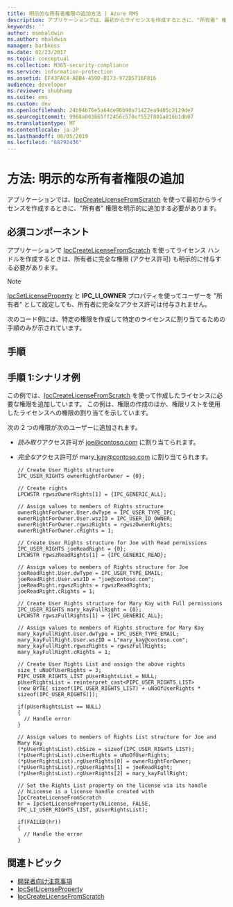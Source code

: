```yaml
---
title: 明示的な所有者権限の追加方法 | Azure RMS
description: アプリケーションでは、最初からライセンスを作成するときに、"所有者" 権限を明示的に追加する必要があります。
keywords: ''
author: msmbaldwin
ms.author: mbaldwin
manager: barbkess
ms.date: 02/23/2017
ms.topic: conceptual
ms.collection: M365-security-compliance
ms.service: information-protection
ms.assetid: EF43FAC4-ABB4-459D-B173-972B5716F816
audience: developer
ms.reviewer: shubhamp
ms.suite: ems
ms.custom: dev
ms.openlocfilehash: 24b94676e5a64de96b90a71422ea9405c2129de7
ms.sourcegitcommit: 9968a003865ff2456c570cf552f801a816b1db07
ms.translationtype: MT
ms.contentlocale: ja-JP
ms.lasthandoff: 08/05/2019
ms.locfileid: "68792436"
---
```

# <a name="how-to-add-explicit-owner-rights"></a>方法: 明示的な所有者権限の追加

アプリケーションでは、[IpcCreateLicenseFromScratch](https://msdn.microsoft.com/library/hh535256.aspx) を使って最初からライセンスを作成するときに、"所有者" 権限を明示的に追加する必要があります。

## <a name="prerequisites"></a>必須コンポーネント

アプリケーションで [IpcCreateLicenseFromScratch](https://msdn.microsoft.com/library/hh535256.aspx) を使ってライセンス ハンドルを作成するときは、所有者に完全な権限 (アクセス許可) も明示的に付与する必要があります。

> [!NOTE]
> [IpcSetLicenseProperty](https://msdn.microsoft.com/library/hh535271.aspx) と **IPC\_LI\_OWNER** プロパティを使ってユーザーを "所有者" として設定しても、所有者に完全なアクセス許可は付与されません。

次のコード例には、特定の権限を作成して特定のライセンスに割り当てるための手順のみが示されています。

## <a name="instructions"></a>手順
 
## <a name="step-1-example-scenario"></a>手順 1:シナリオ例

この例では、[IpcCreateLicenseFromScratch](https://msdn.microsoft.com/library/hh535256.aspx) を使って作成したライセンスに必要な権限を追加しています。 この例は、権限の作成のほか、権限リストを使用したライセンスへの権限の割り当てを示しています。

次の 2 つの権限が次のユーザーに追加されます。

- *読み取り*アクセス許可が joe@contoso.com に割り当てられます。
- *完全な*アクセス許可が mary\_kay@contoso.com に割り当てられます。

      // Create User Rights structure
      IPC_USER_RIGHTS ownerRightForOwner = {0};

      // Create rights
      LPCWSTR rgwszOwnerRights[1] = {IPC_GENERIC_ALL};

      // Assign values to members of Rights structure
      ownerRightForOwner.User.dwType = IPC_USER_TYPE_IPC;
      ownerRightForOwner.User.wszID = IPC_USER_ID_OWNER;
      ownerRightForOwner.rgwszRights = rgwszOwnerRights;
      ownerRightForOwner.cRights = 1;

      // Create User Rights structure for Joe with Read permissions
      IPC_USER_RIGHTS joeReadRight = {0};
      LPCWSTR rgwszReadRights[1] = {IPC_GENERIC_READ};

      // Assign values to members of Rights structure for Joe
      joeReadRight.User.dwType = IPC_USER_TYPE_EMAIL;
      joeReadRight.User.wszID = "joe@contoso.com";
      joeReadRight.rgwszRights = rgwszReadRights;
      joeReadRight.cRights = 1;

      // Create User Rights structure for Mary Kay with Full permissions
      IPC_USER_RIGHTS mary_kayFullRight = {0};
      LPCWSTR rgwszFullRights[1] = {IPC_GENERIC_ALL};

      // Assign values to members of Rights structure for Mary Kay
      mary_kayFullRight.User.dwType = IPC_USER_TYPE_EMAIL;
      mary_kayFullRight.User.wszID = L"mary_kay@contoso.com";
      mary_kayFullRight.rgwszRights = rgwszFullRights;
      mary_kayFullRight.cRights = 1;

      // Create User Rights List and assign the above rights
      size_t uNoOfUserRights = 3;
      PIPC_USER_RIGHTS_LIST pUserRightsList = NULL;
      pUserRightsList = reinterpret_cast<PIPC_USER_RIGHTS_LIST>
      (new BYTE[ sizeof(IPC_USER_RIGHTS_LIST) + uNoOfUserRights * sizeof(IPC_USER_RIGHTS)]);

      if(pUserRightsList == NULL)
      {
        // Handle error
      }

      // Assign values to members of Rights List structure for Joe and Mary Kay
      (*pUserRightsList).cbSize = sizeof(IPC_USER_RIGHTS_LIST);
      (*pUserRightsList).cUserRights = uNoOfUserRights;
      (*pUserRightsList).rgUserRights[0] = ownerRightForOwner;
      (*pUserRightsList).rgUserRights[1] = joeReadRight;
      (*pUserRightsList).rgUserRights[2] = mary_kayFullRight;

      // Set the Rights List property on the license via its handle
      // hLicense is a license handle created with IpcCreateLicenseFromScratch
      hr = IpcSetLicenseProperty(hLicense, FALSE, IPC_LI_USER_RIGHTS_LIST, pUserRightsList);

      if(FAILED(hr))
      {
        // Handle the error
      }



## <a name="related-topics"></a>関連トピック

- [開発者向け注意事項](developer-notes.md)
- [IpcSetLicenseProperty](https://msdn.microsoft.com/library/hh535271.aspx)
- [IpcCreateLicenseFromScratch](https://msdn.microsoft.com/library/hh535256.aspx)
